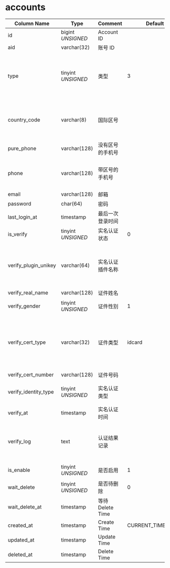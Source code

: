 # accounts

| Column Name | Type | Comment | Default | Null | Remark |
| --- | --- | --- | --- | --- | --- |
| id | bigint *UNSIGNED* | Account ID |  | NO | Auto Increment |
| aid | varchar(32) | 账号 ID |  | NO | **Unique** |
| type | tinyint *UNSIGNED* | 类型 | 3 | NO | 1.超级管理员<br>2.普通管理员<br>3.普通用户 |
| country_code | varchar(8) | 国际区号 |  | YES | 格式无加号，例如中国是 86，美国是 1 |
| pure_phone | varchar(128) | 没有区号的手机号 |  | YES | 不带国际区号 |
| phone | varchar(128) | 带区号的手机号 |  | YES | **Unique** 带国际区号（区号无加号） |
| email | varchar(128) | 邮箱 |  | YES | **Unique** |
| password | char(64) | 密码 |  | YES | 加密存储 |
| last_login_at | timestamp | 最后一次登录时间 |  | NO |  |
| is_verify | tinyint *UNSIGNED* | 实名认证状态 | 0 | NO | 0.未认证 / 1.已认证 |
| verify_plugin_unikey | varchar(64) | 实名认证插件名称 |  | YES | 哪个插件处理的认证，关联字段 [plugins->unikey](../plugins/plugins.md) |
| verify_real_name | varchar(128) | 证件姓名 |  | YES |  |
| verify_gender | tinyint *UNSIGNED* | 证件性别 | 1 | NO | 1.未知 / 2.男 / 3.女 |
| verify_cert_type | varchar(32) | 证件类型 | idcard | YES | `idcard` 身份证<br>`passport` 护照<br>`driving` 驾驶证<br>`business` 营业执照 |
| verify_cert_number | varchar(128) | 证件号码 |  | YES |  |
| verify_identity_type | tinyint *UNSIGNED* | 实名认证类型 |  | YES | 1.未知 / 2.个人 / 3.企业 |
| verify_at | timestamp | 实名认证时间 |  | YES |  |
| verify_log | text | 认证结果记录 |  | YES | 接口返回数据包完整备份<br>**注意数据脱敏** |
| is_enable | tinyint *UNSIGNED* | 是否启用 | 1 | NO | 0.禁用 / 1.正常 |
| wait_delete | tinyint *UNSIGNED* | 是否待删除 | 0 | NO | 0.否 / 1.是 |
| wait_delete_at | timestamp | 等待Delete Time |  | YES |  |
| created_at | timestamp | Create Time | CURRENT_TIMESTAMP | NO |  |
| updated_at | timestamp | Update Time |  | YES |  |
| deleted_at | timestamp | Delete Time |  | YES |  |
